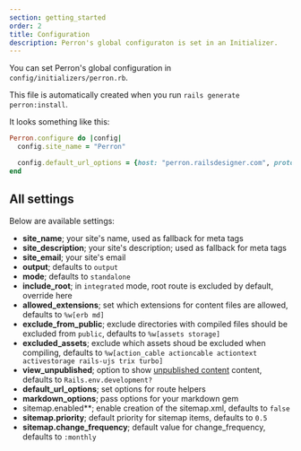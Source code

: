 ```yaml
---
section: getting_started
order: 2
title: Configuration
description: Perron's global configuraton is set in an Initializer.
---
```


You can set Perron's global configuration in `config/initializers/perron.rb`.

This file is automatically created when you run `rails generate perron:install`.

It looks something like this:
```ruby
Perron.configure do |config|
  config.site_name = "Perron"

  config.default_url_options = {host: "perron.railsdesigner.com", protocol: "https", trailing_slash: true}
end
```

## All settings

Below are available settings:

- **site_name**; your site's name, used as fallback for meta tags
- **site_description**; your site's description; used as fallback for meta tags
- **site_email**; your site's email
- **output**; defaults to `output`
- **mode**; defaults to `standalone`
- **include_root**; in `integrated` mode, root route is excluded by default, override here
- **allowed_extensions**; set which extensions for content files are allowed, defaults to `%w[erb md]`
- **exclude_from_public**; exclude directories with compiled files should be excluded from `public`, defaults to `%w[assets storage]`
- **excluded_assets**; exclude which assets shoud be excluded when compiling, defaults to `%w[action_cable actioncable actiontext activestorage rails-ujs trix turbo]`
- **view_unpublished**; option to show [unpublished content](/docs/publishing/) content, defaults to `Rails.env.development?`
- **default_url_options**; set options for route helpers
- **markdown_options**; pass options for your markdown gem
- sitemap.enabled**; enable creation of the sitemap.xml, defaults to `false`
- **sitemap.priority**; default priority for sitemap items, defaults to `0.5`
- **sitemap.change_frequency**; default value for change_frequency, defaults to `:monthly`
